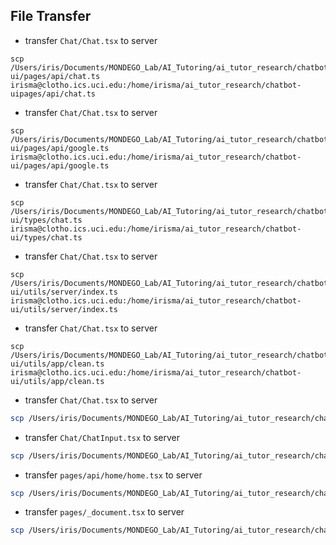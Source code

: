 ## File Transfer

- transfer `Chat/Chat.tsx` to server
```
scp /Users/iris/Documents/MONDEGO_Lab/AI_Tutoring/ai_tutor_research/chatbot-ui/pages/api/chat.ts irisma@clotho.ics.uci.edu:/home/irisma/ai_tutor_research/chatbot-uipages/api/chat.ts
```

- transfer `Chat/Chat.tsx` to server
```
scp /Users/iris/Documents/MONDEGO_Lab/AI_Tutoring/ai_tutor_research/chatbot-ui/pages/api/google.ts irisma@clotho.ics.uci.edu:/home/irisma/ai_tutor_research/chatbot-ui/pages/api/google.ts
```

- transfer `Chat/Chat.tsx` to server
```
scp /Users/iris/Documents/MONDEGO_Lab/AI_Tutoring/ai_tutor_research/chatbot-ui/types/chat.ts irisma@clotho.ics.uci.edu:/home/irisma/ai_tutor_research/chatbot-ui/types/chat.ts
```

- transfer `Chat/Chat.tsx` to server
```
scp /Users/iris/Documents/MONDEGO_Lab/AI_Tutoring/ai_tutor_research/chatbot-ui/utils/server/index.ts irisma@clotho.ics.uci.edu:/home/irisma/ai_tutor_research/chatbot-ui/utils/server/index.ts
```

- transfer `Chat/Chat.tsx` to server
```
scp /Users/iris/Documents/MONDEGO_Lab/AI_Tutoring/ai_tutor_research/chatbot-ui/utils/app/clean.ts irisma@clotho.ics.uci.edu:/home/irisma/ai_tutor_research/chatbot-ui/utils/app/clean.ts
```

- transfer `Chat/Chat.tsx` to server
```sh
scp /Users/iris/Documents/MONDEGO_Lab/AI_Tutoring/ai_tutor_research/chatbot-ui/components/Chat/Chat.tsx irisma@clotho.ics.uci.edu:/home/irisma/ai_tutor_research/chatbot-ui/components/Chat/Chat.tsx
```

- transfer `Chat/ChatInput.tsx` to server
```sh
scp /Users/iris/Documents/MONDEGO_Lab/AI_Tutoring/ai_tutor_research/chatbot-ui/components/Chat/ChatInput.tsx irisma@clotho.ics.uci.edu:/home/irisma/ai_tutor_research/chatbot-ui/components/Chat/ChatInput.tsx
```

- transfer `pages/api/home/home.tsx` to server
```sh
scp /Users/iris/Documents/MONDEGO_Lab/AI_Tutoring/ai_tutor_research/chatbot-ui/pages/api/home/home.tsx irisma@clotho.ics.uci.edu:/home/irisma/ai_tutor_research/chatbot-ui/pages/api/home/home.tsx
```

- transfer `pages/_document.tsx` to server
```sh
scp /Users/iris/Documents/MONDEGO_Lab/AI_Tutoring/ai_tutor_research/chatbot-ui/pages/_document.tsx irisma@clotho.ics.uci.edu:/home/irisma/ai_tutor_research/chatbot-ui/pages/_document.tsx
```
